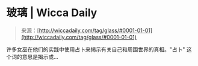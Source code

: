 <!--yml

category: 未分类

日期：2024-06-12 18:25:52

-->

# 玻璃 | Wicca Daily

> 来源：[http://wiccadaily.com/tag/glass/#0001-01-01](http://wiccadaily.com/tag/glass/#0001-01-01)

许多女巫在他们的实践中使用占卜来揭示有关自己和周围世界的真相。"占卜" 这个词的意思是揭示或...

